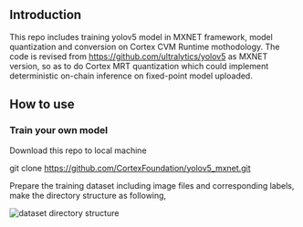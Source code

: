 ## Introduction
This repo includes training yolov5 model in MXNET framework, model quantization and conversion on Cortex CVM Runtime mothodology. The code is revised from https://github.com/ultralytics/yolov5 as MXNET version, so as to do Cortex MRT quantization which could implement deterministic on-chain inference on fixed-point model uploaded.
## How to use
### Train your own model
Download this repo to local machine

git clone https://github.com/CortexFoundation/yolov5_mxnet.git

Prepare the training dataset including image files and corresponding labels, make the directory structure as following,

![dataset directory structure](https://github.com/CortexFoundation/yolov5_mxnet/tree/main/src/tree.jpg)

         
         
  
  
